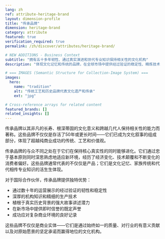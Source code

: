 ```yaml
---
lang: zh
ref: attribute-heritage-brand
layout: dimension-profile
title: "传承品牌"
dimension: heritage-brand
category: attribute
featured: true
verification_required: true
permalink: /zh/discover/attributes/heritage-brand/

# NEW ADDITIONS - Business Context
subtitle: "拥有五十多年韧性、通过真实演进和世代专业知识保持相关性的文化机构"
description: "体现文化记忆和传统的品牌，在全球市场中提供经过验证的稳定性、精炼技术和即时可信度。"

# === IMAGES (Semantic Structure for Collection-Image System) ===
images:
  hero:
    name: "tradition"
    alt: "传统工艺和历史品牌代表文化遗产和传承"
    ext: "jpg"

# Cross-reference arrays for related content
featured_brands: []
related_insights: []
---
```


传承品牌以其非凡的长寿、根深蒂固的文化意义和跨越几代人保持相关性的能力而著称。这些品牌不仅仅是存活了50年或更长时间——它们已成为文化叙事的组成部分，体现了超越纯商业成功的传统、工艺和价值观。

传承品牌的与众不同之处在于它们在保持核心真实性的同时能够进化。它们通过忠于基本原则同时深思熟虑地适应新环境，经历了经济变化、技术颠覆和不断变化的消费者偏好。这些品牌通常代表的不仅仅是产品；它们是文化记忆、家族传统和代代相传专业知识的活生生体现。

对于国际合作伙伴，传承品牌提供独特优势：
- 通过数十年的运营展示的经过验证的韧性和稳定性
- 深厚的机构知识和精细的生产技术
- 植根于真实历史背景的强大故事讲述潜力
- 在新市场中提供即时信誉的既定声誉
- 成功应对复杂商业环境的良好记录

这些品牌不仅仅是商业实体——它们是通过始终如一的质量、对行业的有意义贡献以及对原始愿景的坚定承诺而赢得地位的文化机构。
